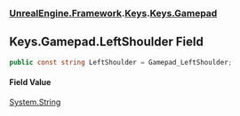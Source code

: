 ### [UnrealEngine.Framework](./UnrealEngine-Framework.md 'UnrealEngine.Framework').[Keys](./Keys.md 'UnrealEngine.Framework.Keys').[Keys.Gamepad](./Keys-Gamepad.md 'UnrealEngine.Framework.Keys.Gamepad')
## Keys.Gamepad.LeftShoulder Field
  
```csharp
public const string LeftShoulder = Gamepad_LeftShoulder;
```
#### Field Value
[System.String](https://docs.microsoft.com/en-us/dotnet/api/System.String 'System.String')  
